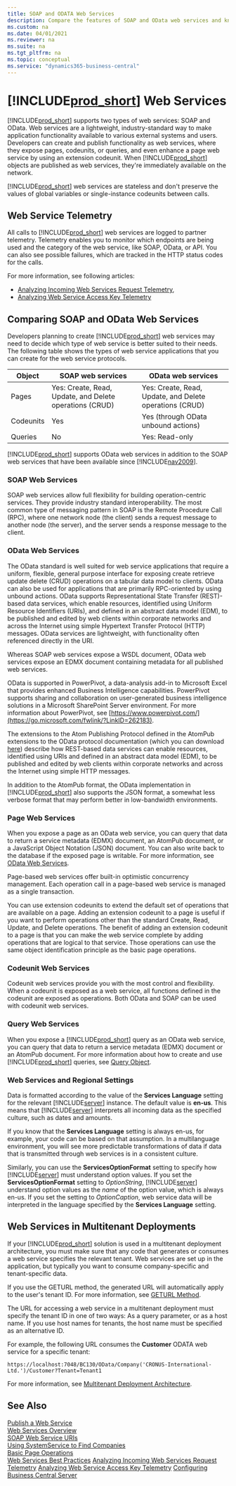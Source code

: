 ```yaml
---
title: SOAP and ODATA Web Services
description: Compare the features of SOAP and OData web services and know how to create and maintain these services. 
ms.custom: na
ms.date: 04/01/2021
ms.reviewer: na
ms.suite: na
ms.tgt_pltfrm: na
ms.topic: conceptual
ms.service: "dynamics365-business-central"
---
```

# [!INCLUDE[prod_short](../developer/includes/prod_short.md)] Web Services

[!INCLUDE[prod_short](../developer/includes/prod_short.md)] supports two types of web services: SOAP and OData. Web services are a lightweight, industry-standard way to make application functionality available to various external systems and users. Developers can create and publish functionality as web services, where they expose pages, codeunits, or queries, and even enhance a page web service by using an extension codeunit. When [!INCLUDE[prod_short](../developer/includes/prod_short.md)] objects are published as web services, they're immediately available on the network.  

[!INCLUDE[prod_short](../developer/includes/prod_short.md)] web services are stateless and don't preserve the values of global variables or single-instance codeunits between calls.  

## Web Service Telemetry

All calls to [!INCLUDE[prod_short](../developer/includes/prod_short.md)] web services are logged to partner telemetry. Telemetry enables you to monitor which endpoints are being used and the category of the web service, like SOAP, OData, or API. You can also see possible failures, which are tracked in the HTTP status codes for the calls.

For more information, see following articles:

- [Analyzing Incoming Web Services Request Telemetry](../administration/telemetry-webservices-trace.md),
- [Analyzing Web Service Access Key Telemetry](../administration/telemetry-webservices-access-key-trace.md)

## Comparing SOAP and OData Web Services

Developers planning to create [!INCLUDE[prod_short](../developer/includes/prod_short.md)] web services may need to decide which type of web service is better suited to their needs. The following table shows the types of web service applications that you can create for the web service protocols.  

|Object|SOAP web services|OData web services|  
|-|-----------------------|------------------------|  
|Pages|Yes: Create, Read, Update, and Delete operations \(CRUD\)|Yes: Create, Read, Update, and Delete operations \(CRUD\)|  
|Codeunits|Yes|Yes (through OData unbound actions)|  
|Queries|No|Yes: Read-only|  

[!INCLUDE[prod_short](../developer/includes/prod_short.md)] supports OData web services in addition to the SOAP web services that have been available since [!INCLUDE[nav2009](../developer/includes/nav2009_md.md)]. 
  
### SOAP Web Services  
 SOAP web services allow full flexibility for building operation-centric services. They provide industry standard interoperability. The most common type of messaging pattern in SOAP is the Remote Procedure Call \(RPC\), where one network node \(the client\) sends a request message to another node \(the server\), and the server sends a response message to the client.
  
### OData Web Services  
 The OData standard is well suited for web service applications that require a uniform, flexible, general purpose interface for exposing create retrieve update delete \(CRUD\) operations on a tabular data model to clients. OData can also be used for applications that are primarily RPC-oriented by using unbound actions. OData supports Representational State Transfer \(REST\)-based data services, which enable resources, identified using Uniform Resource Identifiers \(URIs\), and defined in an abstract data model \(EDM\), to be published and edited by web clients within corporate networks and across the Internet using simple Hypertext Transfer Protocol \(HTTP\) messages. OData services are lightweight, with functionality often referenced directly in the URI.
  
 Whereas SOAP web services expose a WSDL document, OData web services expose an EDMX document containing metadata for all published web services.  
  
 OData is supported in PowerPivot, a data-analysis add-in to Microsoft Excel that provides enhanced Business Intelligence capabilities. PowerPivot supports sharing and collaboration on user-generated business intelligence solutions in a Microsoft SharePoint Server environment. For more information about PowerPivot, see [https://www.powerpivot.com/](https://go.microsoft.com/fwlink/?LinkID=262183).  
  
 The extensions to the Atom Publishing Protocol defined in the AtomPub extensions to the OData protocol documentation \(which you can download [here](https://go.microsoft.com/fwlink/?LinkID=262184)\) describe how REST-based data services can enable resources, identified using URIs and defined in an abstract data model \(EDM\), to be published and edited by web clients within corporate networks and across the Internet using simple HTTP messages.  
  
In addition to the AtomPub format, the OData implementation in [!INCLUDE[prod_short](../developer/includes/prod_short.md)] also supports the JSON format, a somewhat less verbose format that may perform better in low-bandwidth environments.  

### Page Web Services  
When you expose a page as an OData web service, you can query that data to return a service metadata \(EDMX\) document, an AtomPub document, or a JavaScript Object Notation \(JSON\) document. You can also write back to the database if the exposed page is writable. For more information, see [OData Web Services](OData-Web-Services.md).  

Page-based web services offer built-in optimistic concurrency management. Each operation call in a page-based web service is managed as a single transaction.  

You can use extension codeunits to extend the default set of operations that are available on a page. Adding an extension codeunit to a page is useful if you want to perform operations other than the standard Create, Read, Update, and Delete operations. The benefit of adding an extension codeunit to a page is that you can make the web service complete by adding operations that are logical to that service. Those operations can use the same object identification principle as the basic page operations.

### Codeunit Web Services  
Codeunit web services provide you with the most control and flexibility. When a codeunit is exposed as a web service, all functions defined in the codeunit are exposed as operations. Both OData and SOAP can be used with codeunit web services.

### Query Web Services  
 When you expose a [!INCLUDE[prod_short](../developer/includes/prod_short.md)] query as an OData web service, you can query that data to return a service metadata \(EDMX\) document or an AtomPub document. For more information about how to create and use [!INCLUDE[prod_short](../developer/includes/prod_short.md)] queries, see [Query Object](../developer/devenv-query-object.md).  

### Web Services and Regional Settings  
 Data is formatted according to the value of the **Services Language** setting for the relevant [!INCLUDE[server](../developer/includes/server.md)] instance. The default value is **en-us**. This means that [!INCLUDE[server](../developer/includes/server.md)] interprets all incoming data as the specified culture, such as dates and amounts.  

 If you know that the **Services Language** setting is always en-us, for example, your code can be based on that assumption. In a multilanguage environment, you will see more predictable transformations of data if data that is transmitted through web services is in a consistent culture.  

 Similarly, you can use the **ServicesOptionFormat** setting to specify how [!INCLUDE[server](../developer/includes/server.md)] must understand option values. If you set the **ServicesOptionFormat** setting to *OptionString*, [!INCLUDE[server](../developer/includes/server.md)] understand option values as the *name* of the option value, which is always en\-us. If you set the setting to *OptionCaption*, web service data will be interpreted in the language specified by the **Services Language** setting.  

## Web Services in Multitenant Deployments  
 If your [!INCLUDE[prod_short](../developer/includes/prod_short.md)] solution is used in a multitenant deployment architecture, you must make sure that any code that generates or consumes a web service specifies the relevant tenant. Web services are set up in the application, but typically you want to consume company-specific and tenant-specific data.  

 If you use the GETURL method, the generated URL will automatically apply to the user's tenant ID. For more information, see [GETURL Method](../developer/methods-auto/system/system-geturl-clienttype-string-objecttype-integer-recordref-boolean-method.md).

 The URL for accessing a web service in a multitenant deployment must specify the tenant ID in one of two ways: As a query parameter, or as a host name. If you use host names for tenants, the host name must be specified as an alternative ID.  

 For example, the following URL consumes the **Customer** ODATA web service for a specific tenant:  

```  
https://localhost:7048/BC130/OData/Company('CRONUS-International-Ltd.')/Customer?Tenant=Tenant1  
```  
For more information, see [Multitenant Deployment Architecture](../deployment/Multitenant-Deployment-Architecture.md).  

## See Also  
 [Publish a Web Service](publish-web-service.md)   
 [Web Services Overview](web-services.md)   
 [SOAP Web Service URIs](SOAP-Web-Service-URIs.md)   
 [Using SystemService to Find Companies](use-systemservice-to-find-companies.md)   
 [Basic Page Operations](Basic-Page-Operations.md)   
 [Web Services Best Practices](Web-Services-Best-Practices.md)
 [Analyzing Incoming Web Services Request Telemetry](../administration/telemetry-webservices-trace.md)
 [Analyzing Web Service Access Key Telemetry](../administration/telemetry-webservices-access-key-trace.md)
 [Configuring Business Central Server](../administration/configure-server-instance.md)
  
